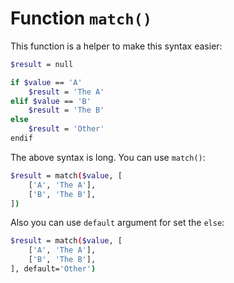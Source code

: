 # Function `match()`
This function is a helper to make this syntax easier:

```bash
$result = null

if $value == 'A'
    $result = 'The A'
elif $value == 'B'
    $result = 'The B'
else
    $result = 'Other'
endif
```

The above syntax is long. You can use `match()`:

```bash
$result = match($value, [
    ['A', 'The A'],
    ['B', 'The B'],
])
```

Also you can use `default` argument for set the `else`:

```bash
$result = match($value, [
    ['A', 'The A'],
    ['B', 'The B'],
], default='Other')
```

